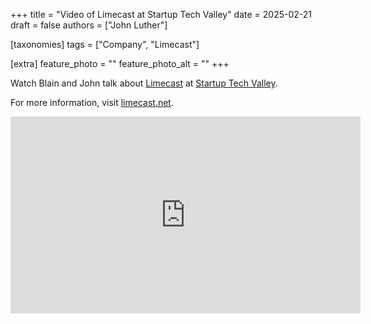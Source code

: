 +++
title = "Video of Limecast at Startup Tech Valley"
date = 2025-02-21
draft = false
authors = ["John Luther"]

[taxonomies]
tags = ["Company", "Limecast"]

[extra]
feature_photo = ""
feature_photo_alt = ""
+++

Watch Blain and John talk about [Limecast](https://limecast.net "Limecast") at [Startup Tech Valley](https://www.startuptechvalley.com/ "Startup Tech Valley").

<!-- more -->

For more information, visit [limecast.net](https://limecast.net/).

<iframe width="560" height="315" src="https://www.youtube.com/embed/psPg9Z51G1o?si=avt9u2-2wDYct1sr&amp;start=1323" title="YouTube video player" frameborder="0" allow="accelerometer; autoplay; clipboard-write; encrypted-media; gyroscope; picture-in-picture; web-share" referrerpolicy="strict-origin-when-cross-origin" allowfullscreen></iframe>

